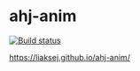 # ahj-anim
[![Build status](https://ci.appveyor.com/api/projects/status/8g04fj9m8cgcjqhd?svg=true)](https://ci.appveyor.com/project/Liaksej/ahj-forms-1)

https://liaksej.github.io/ahj-anim/


